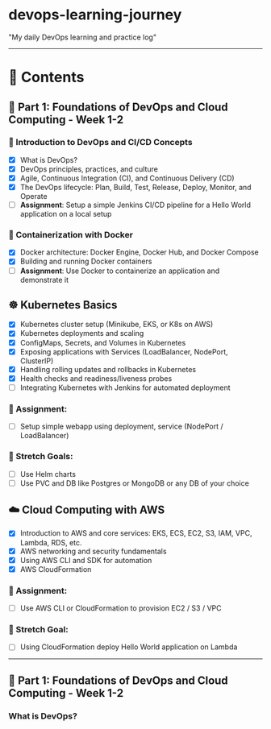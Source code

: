 # devops-learning-journey

"My daily DevOps learning and practice log"

---

# 📜 Contents

## 📘 Part 1: Foundations of DevOps and Cloud Computing - Week 1-2

### 🔹 Introduction to DevOps and CI/CD Concepts
- [x] What is DevOps?
- [x] DevOps principles, practices, and culture
- [x] Agile, Continuous Integration (CI), and Continuous Delivery (CD)
- [x] The DevOps lifecycle: Plan, Build, Test, Release, Deploy, Monitor, and Operate
- [ ] **Assignment**: Setup a simple Jenkins CI/CD pipeline for a Hello World application on a local setup

### 🔹 Containerization with Docker
- [x] Docker architecture: Docker Engine, Docker Hub, and Docker Compose
- [x] Building and running Docker containers
- [ ] **Assignment**: Use Docker to containerize an application and demonstrate it

## ☸️ Kubernetes Basics

- [x] Kubernetes cluster setup (Minikube, EKS, or K8s on AWS)
- [x] Kubernetes deployments and scaling
- [x] ConfigMaps, Secrets, and Volumes in Kubernetes
- [x] Exposing applications with Services (LoadBalancer, NodePort, ClusterIP)
- [x] Handling rolling updates and rollbacks in Kubernetes
- [x] Health checks and readiness/liveness probes
- [ ] Integrating Kubernetes with Jenkins for automated deployment

### 📝 Assignment:
- [ ] Setup simple webapp using deployment, service (NodePort / LoadBalancer)

### 🌟 Stretch Goals:
- [ ] Use Helm charts
- [ ] Use PVC and DB like Postgres or MongoDB or any DB of your choice

## ☁️ Cloud Computing with AWS

- [x] Introduction to AWS and core services: EKS, ECS, EC2, S3, IAM, VPC, Lambda, RDS, etc.
- [x] AWS networking and security fundamentals
- [x] Using AWS CLI and SDK for automation
- [x] AWS CloudFormation

### 📝 Assignment:
- [ ] Use AWS CLI or CloudFormation to provision EC2 / S3 / VPC

### 🌟 Stretch Goal:
- [ ] Using CloudFormation deploy Hello World application on Lambda

---

## 📘 Part 1: Foundations of DevOps and Cloud Computing - Week 1-2

### What is DevOps?
